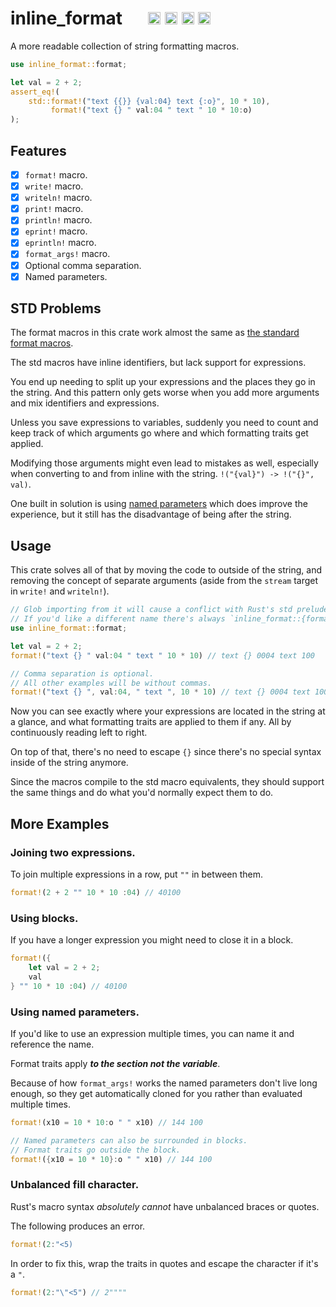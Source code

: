 # inline_format &emsp; [<img src="https://img.shields.io/badge/github-Kyza/inline_format?style=for-the-badge&color=555555&labelColor=333333&logo=github" alt="GitHub Badge" height="20"/>][GitHub Link] [<img src="https://img.shields.io/crates/v/inline_format.svg?style=for-the-badge&color=fc8d62&labelColor=333333&logo=rust" alt="crates.io Badge" height="20"/>][crates.io Link] [<img src="https://img.shields.io/badge/docs.rs-inline_format?style=for-the-badge&color=555555&labelColor=333333&logo=docs.rs" alt="docs.rs Badge" height="20"/>][docs.rs Link] [<img src="https://img.shields.io/github/actions/workflow/status/Kyza/inline_format/test.yml?branch=trunk&style=for-the-badge&labelColor=333333" alt="Build Status Badge" height="20"/>][Build Status Link]

[GitHub Link]: https://github.com/Kyza/inline_format
[crates.io Link]: https://crates.io/crates/inline_format
[docs.rs Link]: https://docs.rs/inline_format
[Build Status Link]: https://github.com/Kyza/inline_format/actions?query=branch%3Atrunk

A more readable collection of string formatting macros.

```rs
use inline_format::format;

let val = 2 + 2;
assert_eq!(
	std::format!("text {{}} {val:04} text {:o}", 10 * 10),
	     format!("text {} " val:04 " text " 10 * 10:o)
);
```

## Features

- [x] `format!` macro.
- [x] `write!` macro.
- [x] `writeln!` macro.
- [x] `print!` macro.
- [x] `println!` macro.
- [x] `eprint!` macro.
- [x] `eprintln!` macro.
- [x] `format_args!` macro.
- [x] Optional comma separation.
- [x] Named parameters.

## STD Problems

The format macros in this crate work almost the same as [the standard format macros](https://doc.rust-lang.org/std/fmt/index.html).

The std macros have inline identifiers, but lack support for expressions.

You end up needing to split up your expressions and the places they go in the string. And this pattern only gets worse when you add more arguments and mix identifiers and expressions.

Unless you save expressions to variables, suddenly you need to count and keep track of which arguments go where and which formatting traits get applied.

Modifying those arguments might even lead to mistakes as well, especially when converting to and from inline with the string. `!("{val}") -> !("{}", val)`.

One built in solution is using [named parameters](https://doc.rust-lang.org/std/fmt/index.html#named-parameters) which does improve the experience, but it still has the disadvantage of being after the string.

## Usage

This crate solves all of that by moving the code to outside of the string, and removing the concept of separate arguments (aside from the `stream` target in `write!` and `writeln!`).

```rs
// Glob importing from it will cause a conflict with Rust's std prelude.
// If you'd like a different name there's always `inline_format::{format as iformat}`.
use inline_format::format;

let val = 2 + 2;
format!("text {} " val:04 " text " 10 * 10) // text {} 0004 text 100

// Comma separation is optional.
// All other examples will be without commas.
format!("text {} ", val:04, " text ", 10 * 10) // text {} 0004 text 100
```

Now you can see exactly where your expressions are located in the string at a glance, and what formatting traits are applied to them if any. All by continuously reading left to right.

On top of that, there's no need to escape `{}` since there's no special syntax inside of the string anymore.

Since the macros compile to the std macro equivalents, they should support the same things and do what you'd normally expect them to do.

## More Examples

### Joining two expressions.

To join multiple expressions in a row, put `""` in between them.

```rs
format!(2 + 2 "" 10 * 10 :04) // 40100
```

### Using blocks.

If you have a longer expression you might need to close it in a block.

```rs
format!({
	let val = 2 + 2;
	val
} "" 10 * 10 :04) // 40100
```

### Using named parameters.

If you'd like to use an expression multiple times, you can name it and reference the name.

Format traits apply ***to the section not the variable***.

Because of how `format_args!` works the named parameters don't live long enough, so they get automatically cloned for you rather than evaluated multiple times.

```rs
format!(x10 = 10 * 10:o " " x10) // 144 100

// Named parameters can also be surrounded in blocks.
// Format traits go outside the block.
format!({x10 = 10 * 10}:o " " x10) // 144 100
```

### Unbalanced fill character.

Rust's macro syntax *absolutely cannot* have unbalanced braces or quotes.

The following produces an error.

```rs
format!(2:"<5)
```

In order to fix this, wrap the traits in quotes and escape the character if it's a `"`.

```rs
format!(2:"\"<5") // 2""""
```
